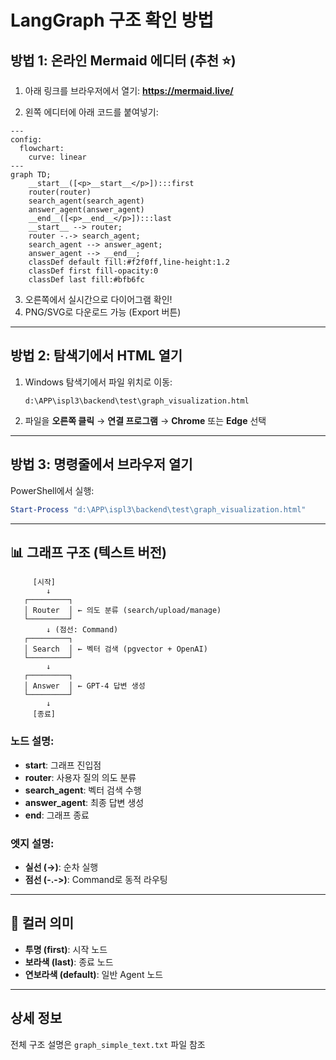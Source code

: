 # LangGraph 구조 확인 방법

## 방법 1: 온라인 Mermaid 에디터 (추천 ⭐)

1. 아래 링크를 브라우저에서 열기:
   **https://mermaid.live/**

2. 왼쪽 에디터에 아래 코드를 붙여넣기:

```mermaid
---
config:
  flowchart:
    curve: linear
---
graph TD;
	__start__([<p>__start__</p>]):::first
	router(router)
	search_agent(search_agent)
	answer_agent(answer_agent)
	__end__([<p>__end__</p>]):::last
	__start__ --> router;
	router -.-> search_agent;
	search_agent --> answer_agent;
	answer_agent --> __end__;
	classDef default fill:#f2f0ff,line-height:1.2
	classDef first fill-opacity:0
	classDef last fill:#bfb6fc
```

3. 오른쪽에서 실시간으로 다이어그램 확인!
4. PNG/SVG로 다운로드 가능 (Export 버튼)

---

## 방법 2: 탐색기에서 HTML 열기

1. Windows 탐색기에서 파일 위치로 이동:
   ```
   d:\APP\ispl3\backend\test\graph_visualization.html
   ```

2. 파일을 **오른쪽 클릭** → **연결 프로그램** → **Chrome** 또는 **Edge** 선택

---

## 방법 3: 명령줄에서 브라우저 열기

PowerShell에서 실행:
```powershell
Start-Process "d:\APP\ispl3\backend\test\graph_visualization.html"
```

---

## 📊 그래프 구조 (텍스트 버전)

```
     [시작]
        ↓
   ┌─────────┐
   │ Router  │ ← 의도 분류 (search/upload/manage)
   └─────────┘
        ↓ (점선: Command)
   ┌─────────┐
   │ Search  │ ← 벡터 검색 (pgvector + OpenAI)
   └─────────┘
        ↓
   ┌─────────┐
   │ Answer  │ ← GPT-4 답변 생성
   └─────────┘
        ↓
     [종료]
```

### 노드 설명:
- **__start__**: 그래프 진입점
- **router**: 사용자 질의 의도 분류
- **search_agent**: 벡터 검색 수행
- **answer_agent**: 최종 답변 생성
- **__end__**: 그래프 종료

### 엣지 설명:
- **실선 (→)**: 순차 실행
- **점선 (-.->)**: Command로 동적 라우팅

---

## 🎨 컬러 의미

- **투명 (first)**: 시작 노드
- **보라색 (last)**: 종료 노드  
- **연보라색 (default)**: 일반 Agent 노드

---

## 상세 정보

전체 구조 설명은 `graph_simple_text.txt` 파일 참조

